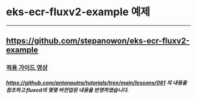 # eks-ecr-fluxv2-example 예제
---
## https://github.com/stepanowon/eks-ecr-fluxv2-example

### [적용 가이드 영상](https://www.youtube.com/watch?v=Usvnt6DGj_4&list=PLv4e0riJxKefDJl925XrK5ghiI5yH1QG2&index=1)

##### https://github.com/antonputra/tutorials/tree/main/lessons/061 의 내용을 참조하고 fluxcd의 몇몇 버전업된 내용을 반영하였습니다.
